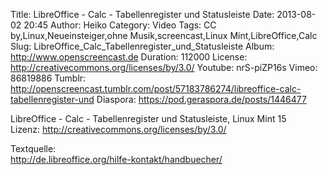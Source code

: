 Title: LibreOffice - Calc - Tabellenregister und Statusleiste
Date: 2013-08-02 20:45
Author: Heiko
Category: Video
Tags: CC by,Linux,Neueinsteiger,ohne Musik,screencast,Linux Mint,LibreOffice,Calc
Slug: LibreOffice_Calc_Tabellenregister_und_Statusleiste
Album: http://www.openscreencast.de
Duration: 112000
License: http://creativecommons.org/licenses/by/3.0/
Youtube: nrS-piZP16s
Vimeo: 86819886
Tumblr: http://openscreencast.tumblr.com/post/57183786274/libreoffice-calc-tabellenregister-und
Diaspora: https://pod.geraspora.de/posts/1446477

LibreOffice - Calc - Tabellenregister und Statusleiste, Linux Mint 15  
Lizenz: <http://creativecommons.org/licenses/by/3.0/>  
  
Textquelle:  
<http://de.libreoffice.org/hilfe-kontakt/handbuecher/>

